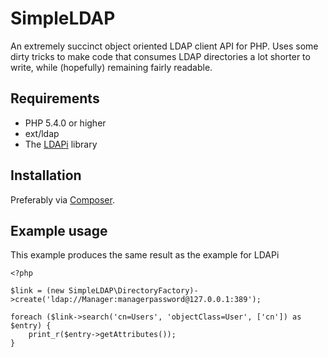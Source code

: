 SimpleLDAP
==========

An extremely succinct object oriented LDAP client API for PHP. Uses some dirty tricks to make code that consumes LDAP directories a lot shorter to write, while (hopefully) remaining fairly readable.

Requirements
------------

 - PHP 5.4.0 or higher
 - ext/ldap
 - The [LDAPi](https://github.com/DaveRandom/LDAPi) library

Installation
------------

Preferably via [Composer](http://getcomposer.org/).

Example usage
-------------

This example produces the same result as the example for LDAPi

    <?php

    $link = (new SimpleLDAP\DirectoryFactory)->create('ldap://Manager:managerpassword@127.0.0.1:389');

    foreach ($link->search('cn=Users', 'objectClass=User', ['cn']) as $entry) {
        print_r($entry->getAttributes());
    }
